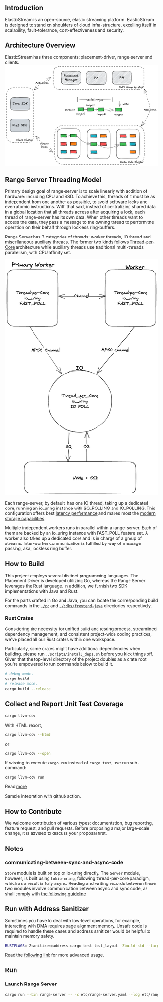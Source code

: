 ## Introduction
ElasticStream is an open-source, elastic streaming platform. ElasticStream is designed to stand on shoulders of cloud infra-structure,
excelling itself in scalability, fault-tolerance, cost-effectiveness and security.



## Architecture Overview
ElasticStream has three components: placement-driver, range-server and clients.
![Arch](docs/images/elastic-stream-arc.png)

## Range Server Threading Model
Primary design goal of range-server is to scale linearly with addition of hardware: including CPU and SSD. To achieve this, threads of it must be as independent from one another as possible, to avoid software locks and even atomic instructions. With that said, instead of centralizing shared data in a global location that all threads access after acquiring a lock, each thread of range-server has its own data. When other threads want to access the data, they pass a message to the owning thread to perform the operation on their behalf through lockless ring-buffers.

Range Server has 3 categories of threads: worker threads, IO thread and miscellaneous auxiliary threads. The former two kinds follows [Thread-per-Core](https://www.datadoghq.com/blog/engineering/introducing-glommio/) architecture while auxiliary threads use traditional multi-threads parallelism, with CPU affinity set.

![Threading Model](assets/threading_model.png)

Each range-server, by default, has one IO thread, taking up a dedicated core, running an io_uring instance with SQ_POLLING and IO_POLLING. This configuration offers best [latency performance](docs/benchmark.md) and makes most the [modern storage capabilities](https://atlarge-research.com/pdfs/2022-systor-apis.pdf).

Multiple independent workers runs in parallel within a range-server. Each of them are backed by an io_uring instance with FAST_POLL feature set. A worker also takes up a dedicated core and is in charge of a group of streams. Inter-worker communication is fulfilled by way of message passing, aka, lockless ring buffer.

## How to Build

This project employs several distinct programming languages. The Placement Driver is developed utilizing Go, whereas the Range Server leverages the Rust language. In addition, we furnish two SDK implementations with Java and Rust.

For the parts crafted in Go and Java, you can locate the corresponding build commands in the [`./pd`](./pd) and [`./sdks/frontend-java`](./sdks/frontend-java) directories respectively.

### Rust Crates

Considering the necessity for unified build and testing process, streamlined dependency management, and consistent project-wide coding practices, we've placed all our Rust crates within one workspace.

Particularly, some crates might have additional dependencies when building. please run `./scripts/install_deps.sh` before you kick things off. Given that the top-level directory of the project doubles as a crate root, you're empowered to run commands below to build it.

```sh
# debug mode.
cargo build
# release mode.
cargo build --release
```

## Collect and Report Unit Test Coverage

```sh
cargo llvm-cov
```

With HTML report,
```sh
cargo llvm-cov --html
```
or
```sh
cargo llvm-cov --open
```

If wishing to execute `cargo run` instead of `cargo test`, use run sub-command:

```sh
cargo llvm-cov run
```

Read [more](https://crates.io/crates/cargo-llvm-cov)

Sample [integration](https://github.com/taiki-e/cargo-llvm-cov) with github action.

## How to Contribute
We welcome contribution of various types: documentation, bug reporting, feature request, and pull requests. Before proposing a major large-scale change, it is advised to discuss your proposal first.

## Notes

### **communicating-between-sync-and-async-code**
`Store` module is built on top of io-uring directly. The `Server` module, however, is built using `tokio-uring`, following thread-per-core paradigm, which as a result is fully async. Reading and writing records between these two modules involve communication between async and sync code, as shall comply with [the following guideline](https://docs.rs/tokio/latest/tokio/sync/mpsc/index.html#communicating-between-sync-and-async-code)

## Run with Address Sanitizer

Sometimes you have to deal with low-level operations, for example, interacting with DMA requires page alignment memory. Unsafe code is required to handle these cases and address sanitizer would be helpful to maintain memory safety.

```sh
RUSTFLAGS=-Zsanitizer=address cargo test test_layout -Zbuild-std --target x86_64-unknown-linux-gnu
```
Read the [following link](https://doc.rust-lang.org/beta/unstable-book/compiler-flags/sanitizer.html) for more advanced usage.


## Run

### Launch Range Server
```sh
cargo run --bin range-server -- -c etc/range-server.yaml --log etc/range-server-log.yaml
```
